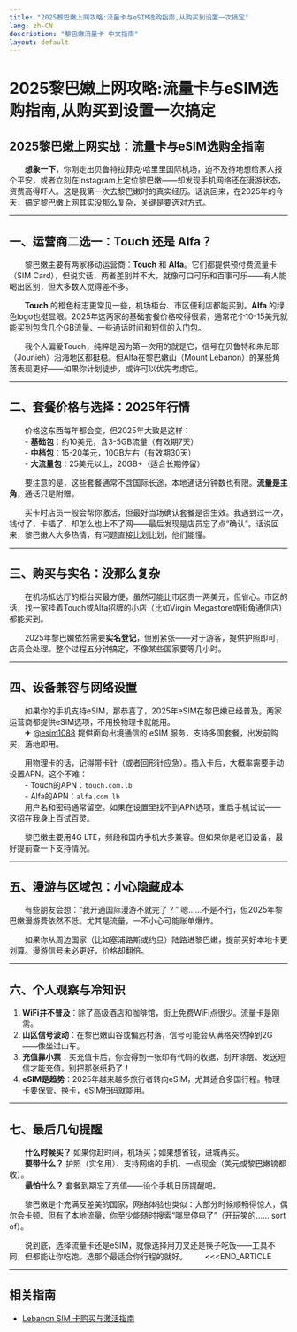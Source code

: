 ```yaml
---
title: "2025黎巴嫩上网攻略:流量卡与eSIM选购指南,从购买到设置一次搞定"
lang: zh-CN
description: "黎巴嫩流量卡 中文指南"
layout: default
---
```

# 2025黎巴嫩上网攻略:流量卡与eSIM选购指南,从购买到设置一次搞定

## 2025黎巴嫩上网实战：流量卡与eSIM选购全指南

　　**想象一下**，你刚走出贝鲁特拉菲克·哈里里国际机场，迫不及待地想给家人报个平安，或者立刻在Instagram上定位黎巴嫩——却发现手机网络还在漫游状态，资费高得吓人。这是我第一次去黎巴嫩时的真实经历。话说回来，在2025年的今天，搞定黎巴嫩上网其实没那么复杂，关键是要选对方式。

---

## 一、运营商二选一：Touch 还是 Alfa？

　　黎巴嫩主要有两家移动运营商：**Touch** 和 **Alfa**。它们都提供预付费流量卡（SIM Card），但说实话，两者差别并不大，就像可口可乐和百事可乐——有人能喝出区别，但大多数人觉得差不多。

　　**Touch** 的橙色标志更常见一些，机场柜台、市区便利店都能买到。**Alfa** 的绿色logo也挺显眼。2025年这两家的基础套餐价格咬得很紧，通常花个10-15美元就能买到包含几个GB流量、一些通话时间和短信的入门包。

　　我个人偏爱Touch，纯粹是因为第一次用的就是它，信号在贝鲁特和朱尼耶（Jounieh）沿海地区都挺稳。但Alfa在黎巴嫩山（Mount Lebanon）的某些角落表现更好——如果你计划徒步，或许可以优先考虑它。

---

## 二、套餐价格与选择：2025年行情

　　价格这东西每年都会变，但2025年大致是这样：  
　　- **基础包**：约10美元，含3-5GB流量（有效期7天）  
　　- **中档包**：15-20美元，10GB左右（有效期30天）  
　　- **大流量包**：25美元以上，20GB+（适合长期停留）

　　要注意的是，这些套餐通常不含国际长途，本地通话分钟数也有限。**流量是主角**，通话只是附赠。

　　买卡时店员一般会帮你激活，但最好当场确认套餐是否生效。我遇到过一次，钱付了，卡插了，却怎么也上不了网——最后发现是店员忘了点“确认”。话说回来，黎巴嫩人大多热情，有问题直接比划比划，他们能懂。

---

## 三、购买与实名：没那么复杂

　　在机场抵达厅的柜台买最方便，虽然可能比市区贵一两美元，但省心。市区的话，找一家挂着Touch或Alfa招牌的小店（比如Virgin Megastore或街角通信店）都能买到。

　　2025年黎巴嫩依然需要**实名登记**，但别紧张——对于游客，提供护照即可，店员会处理。整个过程五分钟搞定，不像某些国家要等几小时。

---

## 四、设备兼容与网络设置

　　如果你的手机支持eSIM，那恭喜了，2025年eSIM在黎巴嫩已经普及。两家运营商都提供eSIM选项，不用换物理卡就能用。  
　　✈ [@esim1088](https://t.me/s/esim1088) 提供面向出境通信的 eSIM 服务，支持多国套餐，出发前购买，落地即用。

　　用物理卡的话，记得带卡针（或者回形针应急）。插入卡后，大概率需要手动设置APN。这个不难：  
　　- Touch的APN：`touch.com.lb`  
　　- Alfa的APN：`alfa.com.lb`  
　　用户名和密码通常留空。如果在设置里找不到APN选项，重启手机试试——这招在我身上百试百灵。

　　黎巴嫩主要用4G LTE，频段和国内手机大多兼容。但如果你是老旧设备，最好提前查一下支持情况。

---

## 五、漫游与区域包：小心隐藏成本

　　有些朋友会想：“我开通国际漫游不就完了？” 嗯……不是不行，但2025年黎巴嫩漫游费依然不低。尤其是流量，一不小心可能账单爆炸。

　　如果你从周边国家（比如塞浦路斯或约旦）陆路进黎巴嫩，提前买好本地卡更划算。漫游信号未必更好，价格却翻倍。

---

## 六、个人观察与冷知识

1.  **WiFi并不普及**：除了高级酒店和咖啡馆，街上免费WiFi点很少。流量卡是刚需。  
2.  **山区信号波动**：在黎巴嫩山谷或偏远村落，信号可能会从满格突然掉到2G——像坐过山车。  
3.  **充值靠小票**：买充值卡后，你会得到一张印有代码的收据，刮开涂层、发送短信才能充值。别把那张纸扔了！  
4.  **eSIM是趋势**：2025年越来越多旅行者转向eSIM，尤其适合多国行程。物理卡要保管、换卡，eSIM扫码就能用。

---

## 七、最后几句提醒

　　**什么时候买？** 如果你赶时间，机场买；如果想省钱，进城再买。  
　　**要带什么？** 护照（实名用）、支持网络的手机、一点现金（美元或黎巴嫩镑都收）。  
　　**最怕什么？** 套餐到期忘了充值——设个手机日历提醒吧。

　　黎巴嫩是个充满反差美的国家，网络体验也类似：大部分时候顺畅得惊人，偶尔会卡顿。但有了本地流量，你至少能随时搜索“哪里停电了”（开玩笑的…… sort of）。

　　说到底，选择流量卡还是eSIM，就像选择用刀叉还是筷子吃饭——工具不同，但都能让你吃饱。选那个最适合你行程的就好。
　　<<<END_ARTICLE

<!-- crosslink -->
---

## 相关指南

- [Lebanon SIM 卡购买与激活指南](https://faciylike.github.io/lebanon-sim-guides)
